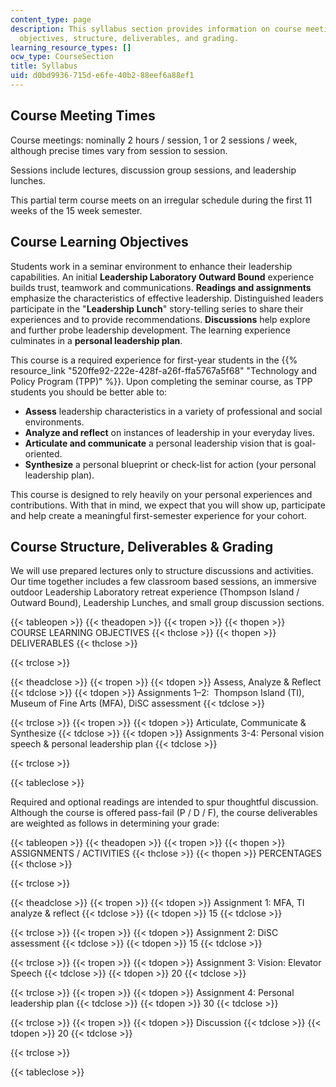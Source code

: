 ```yaml
---
content_type: page
description: This syllabus section provides information on course meeting times, learning
  objectives, structure, deliverables, and grading.
learning_resource_types: []
ocw_type: CourseSection
title: Syllabus
uid: d0bd9936-715d-e6fe-40b2-88eef6a88ef1
---
```


Course Meeting Times
--------------------

Course meetings: nominally 2 hours / session, 1 or 2 sessions / week, although precise times vary from session to session.

Sessions include lectures, discussion group sessions, and leadership lunches.

This partial term course meets on an irregular schedule during the first 11 weeks of the 15 week semester.

Course Learning Objectives
--------------------------

Students work in a seminar environment to enhance their leadership capabilities. An initial **Leadership Laboratory Outward Bound** experience builds trust, teamwork and communications. **Readings and assignments** emphasize the characteristics of effective leadership. Distinguished leaders participate in the "**Leadership Lunch**" story-telling series to share their experiences and to provide recommendations. **Discussions** help explore and further probe leadership development. The learning experience culminates in a **personal leadership plan**.

This course is a required experience for first-year students in the {{% resource_link "520ffe92-222e-428f-a26f-ffa5767a5f68" "Technology and Policy Program (TPP)" %}}. Upon completing the seminar course, as TPP students you should be better able to:

*   **Assess** leadership characteristics in a variety of professional and social environments.
*   **Analyze and reflect** on instances of leadership in your everyday lives.
*   **Articulate and communicate** a personal leadership vision that is goal-oriented.
*   **Synthesize** a personal blueprint or check-list for action (your personal leadership plan).

This course is designed to rely heavily on your personal experiences and contributions. With that in mind, we expect that you will show up, participate and help create a meaningful first-semester experience for your cohort.

Course Structure, Deliverables & Grading
----------------------------------------

We will use prepared lectures only to structure discussions and activities. Our time together includes a few classroom based sessions, an immersive outdoor Leadership Laboratory retreat experience (Thompson Island / Outward Bound), Leadership Lunches, and small group discussion sections.

{{< tableopen >}}
{{< theadopen >}}
{{< tropen >}}
{{< thopen >}}
COURSE LEARNING OBJECTIVES
{{< thclose >}}
{{< thopen >}}
DELIVERABLES
{{< thclose >}}

{{< trclose >}}

{{< theadclose >}}
{{< tropen >}}
{{< tdopen >}}
Assess, Analyze & Reflect
{{< tdclose >}}
{{< tdopen >}}
﻿Assignments 1–2:   Thompson Island (TI), Museum of Fine Arts (MFA), DiSC assessment
{{< tdclose >}}

{{< trclose >}}
{{< tropen >}}
{{< tdopen >}}
Articulate, Communicate & Synthesize
{{< tdclose >}}
{{< tdopen >}}
Assignments 3-4: Personal vision speech & personal leadership plan
{{< tdclose >}}

{{< trclose >}}

{{< tableclose >}}

Required and optional readings are intended to spur thoughtful discussion. Although the course is offered pass-fail (P / D / F), the course deliverables are weighted as follows in determining your grade:

{{< tableopen >}}
{{< theadopen >}}
{{< tropen >}}
{{< thopen >}}
ASSIGNMENTS / ACTIVITIES
{{< thclose >}}
{{< thopen >}}
PERCENTAGES
{{< thclose >}}

{{< trclose >}}

{{< theadclose >}}
{{< tropen >}}
{{< tdopen >}}
Assignment 1: MFA, TI analyze & reflect
{{< tdclose >}}
{{< tdopen >}}
15
{{< tdclose >}}

{{< trclose >}}
{{< tropen >}}
{{< tdopen >}}
Assignment 2: DiSC assessment
{{< tdclose >}}
{{< tdopen >}}
15
{{< tdclose >}}

{{< trclose >}}
{{< tropen >}}
{{< tdopen >}}
Assignment 3: Vision: Elevator Speech
{{< tdclose >}}
{{< tdopen >}}
20
{{< tdclose >}}

{{< trclose >}}
{{< tropen >}}
{{< tdopen >}}
Assignment 4: Personal leadership plan
{{< tdclose >}}
{{< tdopen >}}
30
{{< tdclose >}}

{{< trclose >}}
{{< tropen >}}
{{< tdopen >}}
Discussion
{{< tdclose >}}
{{< tdopen >}}
20
{{< tdclose >}}

{{< trclose >}}

{{< tableclose >}}